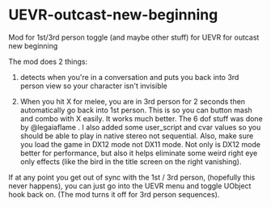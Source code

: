# UEVR-outcast-new-beginning
Mod for 1st/3rd person toggle (and maybe other stuff) for UEVR for outcast new beginning

The mod does 2 things:

1) detects when you're in a conversation and puts you back into 3rd person view so your character isn't invisible
   
2) When you hit X for melee, you are in 3rd person for 2 seconds then automatically go back into 1st person. This is so you can button mash and combo with X easily. It works much better.
The 6 dof stuff was done by @legaiaflame . 
I also added some user_script and cvar values so you should be able to play in native stereo not sequential.
Also, make sure you load the game in DX12 mode not DX11 mode. Not only is DX12 mode better for performance, but also it helps eliminate some weird right eye only effects (like the bird in the title screen on the right vanishing).

If at any point you get out of sync with the 1st / 3rd person, (hopefully this never happens), you can just go into the UEVR menu and toggle UObject hook back on. (The mod turns it off for 3rd person sequences).

